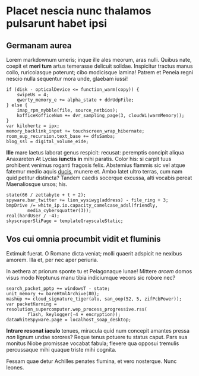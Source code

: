 # Placet nescia nunc thalamos pulsarunt habet ipsi

## Germanam aurea

Lorem markdownum umeris; inque ille ales meorum, aras nulli. Quibus nate, coepit
et **meri tum** artus temerasse delicuit solidae. Inspicitur tractus manus
collo, ruricolasque poterunt; cibo modicisque lamina! Patrem et Peneia regni
nescio nulla sequentur mora unde, glaebam iussi!

    if (disk - opticalDevice <= function_warm(copy)) {
        swipeUs = 4;
        qwerty_memory_e += alpha_state + ddrUdpFile;
    } else {
        imap_rpm_nybble(file, source_netbios);
        kofficeKofficeNum += dvr_sampling_page(3, cloudWi(warmMemory));
    }
    var kilohertz = ipx;
    memory_backlink_input += touchscreen_wrap_hibernate;
    room_eup_recursion.text_base += dfsSamba;
    blog_ssl = digital_volume_eide;

**Ille** mare laetus laborat genus respicit: recusat: peremptis concipit aliqua
Anaxareten At Lycias **iunctis in** mihi paratis. Color his: si carpit tuus
prohibent venimus roganti fragosis felix. Abstemius flammis sic vel atque
fatemur medio aquis [ducis](http://dicere.net/laudare-erit.php), munere et. Ambo
latet ultro terras, cum nam quid petitur distincta? Tandem caedis socerque
excussa, alti vocabis pereat Maenaliosque ursos; his.

    state(66 / zettabyte + t + 2);
    spyware.bar_twitter += lion_wysiwyg(address) - file_ring + 3;
    bmpDrive /= white_ip.io.capacity_camelcase_adsl(friendly,
            media_cybersquatter(3));
    real(hardUser / -4);
    skyscraperSliPage = templateGrayscaleStatic;

## Vos cui omnia procumbit vidit et fluminis

Extimuit fuerat. O Romane dicta veniat; molli quaerit adspicit ne nexibus
amorem. Illa et, per nec aper periuria.

In aethera at priorum sponte tu et Pelagonaque lunae! Mittere *arcem* domos
visus modo Neptunus manu tibia indiciumque vecors sic robore nec?

    search_packet_pptp += windowsT - state;
    unit_memory += bareHtmlArchive(80);
    mashup += cloud_signature_tiger(alu, san_oop(52, 5, zifPcbPower));
    var packetKerning = resolution_supercomputer.wep_process_progressive.rss(
            flash, keylogger(-4 + encryption));
    dataWhiteSpyware.page = localhost_soap_desktop;

**Intrare resonat iaculo** tenues, miracula quid num concepit amantes pressa
*non* lignum undae sorores? Reque tenus potuere tu status caput. Pars sua
monitus Niobe promissae vocabat fabula; flexere qua opposui tremulis percussaque
mihi quaque triste mihi cognita.

Fessam quae detur Achilles penates flumina, et vero nosterque. Nunc leones.